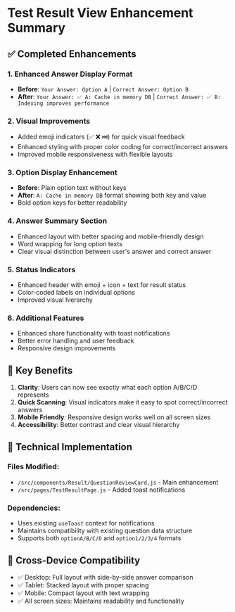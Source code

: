 # Test Result View Enhancement Summary

## ✅ Completed Enhancements

### 1. Enhanced Answer Display Format
- **Before**: `Your Answer: Option A` | `Correct Answer: Option B`
- **After**: `Your Answer: ✅ A: Cache in memory DB` | `Correct Answer: ✅ B: Indexing improves performance`

### 2. Visual Improvements
- Added emoji indicators (✅ ❌ ⏭️) for quick visual feedback
- Enhanced styling with proper color coding for correct/incorrect answers
- Improved mobile responsiveness with flexible layouts

### 3. Option Display Enhancement
- **Before**: Plain option text without keys
- **After**: `A: Cache in memory DB` format showing both key and value
- Bold option keys for better readability

### 4. Answer Summary Section
- Enhanced layout with better spacing and mobile-friendly design
- Word wrapping for long option texts
- Clear visual distinction between user's answer and correct answer

### 5. Status Indicators
- Enhanced header with emoji + icon + text for result status
- Color-coded labels on individual options
- Improved visual hierarchy

### 6. Additional Features
- Enhanced share functionality with toast notifications
- Better error handling and user feedback
- Responsive design improvements

## 🎯 Key Benefits

1. **Clarity**: Users can now see exactly what each option A/B/C/D represents
2. **Quick Scanning**: Visual indicators make it easy to spot correct/incorrect answers
3. **Mobile Friendly**: Responsive design works well on all screen sizes
4. **Accessibility**: Better contrast and clear visual hierarchy

## 🔧 Technical Implementation

### Files Modified:
- `/src/components/Result/QuestionReviewCard.js` - Main enhancement
- `/src/pages/TestResultPage.js` - Added toast notifications

### Dependencies:
- Uses existing `useToast` context for notifications
- Maintains compatibility with existing question data structure
- Supports both `optionA/B/C/D` and `option1/2/3/4` formats

## 📱 Cross-Device Compatibility

- ✅ Desktop: Full layout with side-by-side answer comparison
- ✅ Tablet: Stacked layout with proper spacing
- ✅ Mobile: Compact layout with text wrapping
- ✅ All screen sizes: Maintains readability and functionality
